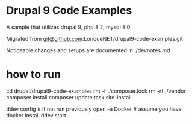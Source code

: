 # Drupal 9 Code Examples
A sample that utilizes drupal 9, php 8.2, mysql 8.0.

Migrated from git@github.com:LoriqueNET/drupal9-code-examples.git

Noticeable changes and setups are documented in ./devnotes.md




# how to run

cd drupal/drupal9-code-examples
rm -f ./composer.lock
rm -rf ./vendor
composer install
composer update
task site-install

ddev config # if not run previously
open -a Docker # assume you have docker install
ddev start




